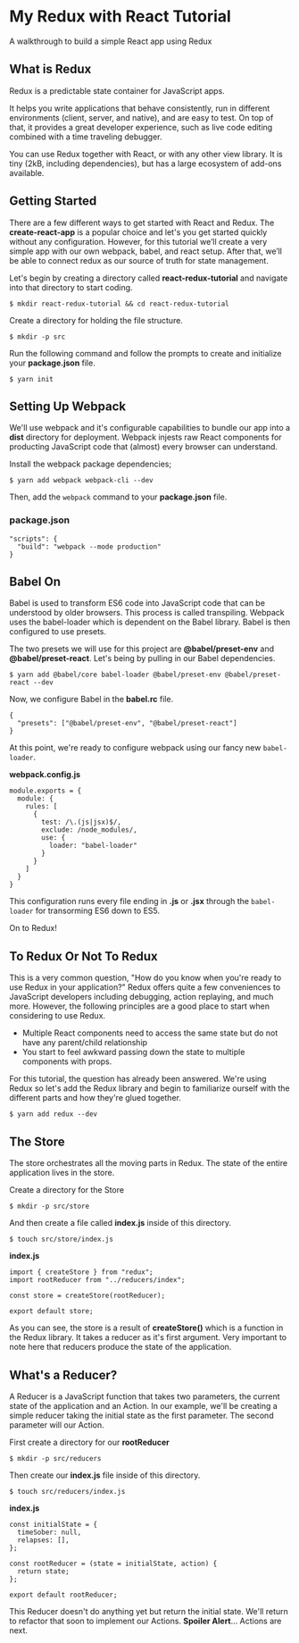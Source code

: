 # My Redux with React Tutorial
A walkthrough to build a simple React app using Redux

## What is Redux

Redux is a predictable state container for JavaScript apps.

It helps you write applications that behave consistently, run in different environments (client, server, and native), and are easy to test. On top of that, it provides a great developer experience, such as live code editing combined with a time traveling debugger.

You can use Redux together with React, or with any other view library. It is tiny (2kB, including dependencies), but has a large ecosystem of add-ons available.

## Getting Started

There are a few different ways to get started with React and Redux. The **create-react-app** is a popular choice and let's you get started quickly without any configuration. However, for this tutorial we’ll create a very simple app with our own webpack, babel, and react setup. After that, we’ll be able to connect redux as our source of truth for state management.

Let's begin by creating a directory called **react-redux-tutorial** and navigate into that directory to start coding.

`$ mkdir react-redux-tutorial && cd react-redux-tutorial`

Create a directory for holding the file structure.

`$ mkdir -p src`

Run the following command and follow the prompts to create and initialize your **package.json** file.

`$ yarn init`

## Setting Up Webpack

We'll use webpack and it's configurable capabilities to bundle our app into a **dist** directory for deployment. Webpack injests raw React components for producting JavaScript code that (almost) every browser can understand.

Install the webpack package dependencies;

`$ yarn add webpack webpack-cli --dev`

Then, add the `webpack` command to your **package.json** file.

### package.json

```
"scripts": {
  "build": "webpack --mode production"
}
```

## Babel On

Babel is used to transform ES6 code into JavaScript code that can be understood by older browsers. This process is called transpiling. Webpack uses the babel-loader which is dependent on the Babel library. Babel is then configured to use presets.

The two presets we will use for this project are **@babel/preset-env** and **@babel/preset-react**. Let's being by pulling in our Babel dependencies.

`$ yarn add @babel/core babel-loader @babel/preset-env @babel/preset-react --dev`

Now, we configure Babel in the **babel.rc** file.

```
{
  "presets": ["@babel/preset-env", "@babel/preset-react"]
}
```

At this point, we're ready to configure webpack using our fancy new `babel-loader`.

**webpack.config.js**

```
module.exports = {
  module: {
    rules: [
      {
        test: /\.(js|jsx)$/,
        exclude: /node_modules/,
        use: {
          loader: "babel-loader"
        }
      }
    ]
  }
}
```

This configuration runs every file ending in **.js** or **.jsx** through the `babel-loader` for transorming ES6 down to ES5.

On to Redux!

## To Redux Or Not To Redux

This is a very common question, "How do you know when you're ready to use Redux in your application?" Redux offers quite a few conveniences to JavaScript developers including debugging, action replaying, and much more. However, the following principles are a good place to start when considering to use Redux.

- Multiple React components need to access the same state but do not have any parent/child relationship
- You start to feel awkward passing down the state to multiple components with props.

For this tutorial, the question has already been answered. We're using Redux so let's add the Redux library and begin to familiarize ourself with the different parts and how they're glued together.

`$ yarn add redux --dev`

## The Store

The store orchestrates all the moving parts in Redux. The state of the entire application lives in the store.

Create a directory for the Store

`$ mkdir -p src/store`

And then create a file called **index.js** inside of this directory.

`$ touch src/store/index.js`

**index.js**

```
import { createStore } from "redux";
import rootReducer from "../reducers/index";

const store = createStore(rootReducer);

export default store;
```

As you can see, the store is a result of **createStore()** which is a function in the Redux library. It takes a reducer as it's first argument. Very important to note here that reducers produce the state of the application.

## What's a Reducer?

A Reducer is a JavaScript function that takes two parameters, the current state of the application and an Action. In our example, we'll be creating a simple reducer taking the initial state as the first parameter. The second parameter will our Action.

First create a directory for our **rootReducer**

`$ mkdir -p src/reducers`

Then create our **index.js** file inside of this directory.

`$ touch src/reducers/index.js`

**index.js**

```
const initialState = {
  timeSober: null,
  relapses: [],
};

const rootReducer = (state = initialState, action) {
  return state;
};

export default rootReducer;
```

This Reducer doesn't do anything yet but return the initial state. We'll return to refactor that soon to implement our Actions. **Spoiler Alert**... Actions are next.
